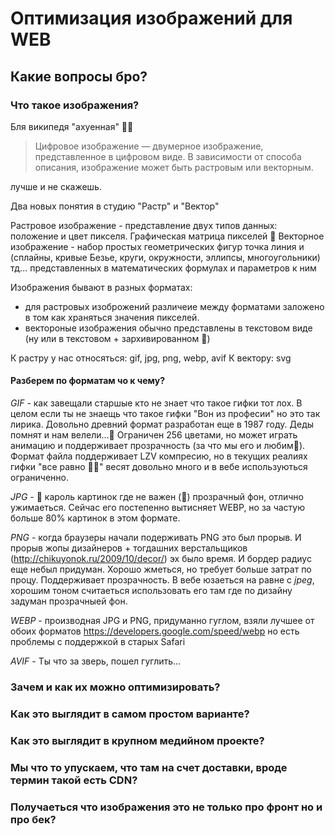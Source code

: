 # Оптимизация изображений для WEB

## Какие вопросы бро?

### Что такое изображения?

Бля википедя "ахуенная" 🤷‍♂️

> Цифровое изображение — двумерное изображение, представленное в цифровом виде. В зависимости от способа описания, изображение может быть растровым или векторным.

лучше и не скажешь.

Два новых понятия в студию "Растр" и "Вектор"

Растровое изображение - представление двух типов данных: положение и цвет пикселя. Графическая матрица пикселей 🤯
Векторное изображение - набор простых геометрических фигур точка линия и (сплайны, кривые Безье, круги, окружности, эллипсы, многоугольники) тд... представленных в математических формулах и параметров к ним

Изображения бывают в разных форматах:

- для растровых изоброжений различеие между форматами заложено в том как храняться значения пикселей.
- вектороные изображения обычно представлены в текстовом виде (ну или в текстовом + зархивированном 🍌)

К растру у нас относяться: gif, jpg, png, webp, avif
К вектору: svg

#### Разберем по форматам чо к чему?

*GIF* - как завещали старшые кто не знает что такое гифки тот лох. В целом если ты не знаещь что такое гифки "Вон из професии" но это так лирика.
Довольно древний формат разработан еще в 1987 году. Деды помнят и нам велели...🐷 Ограничен 256 цветами, но может играть анимацию и поддерживает прозрачность (за что мы его и любим💞). Формат файла поддерживает LZV компресию, но в текущих реалиях гифки "все равно 🤷‍♂️" весят довольно много и в вебе используються ограниченно.

*JPG* - 👑 кароль картинок где  не важен (🤮) прозрачный фон, отлично ужимаеться. Сейчас его постепенно вытисняет WEBP, но за частую больше 80% картинок в этом формате.

*PNG* - когда браузеры начали подерживать PNG это был прорыв. И прорыв жопы дизайнеров + тогдашних верстальщиков (http://chikuyonok.ru/2009/10/decor/) эх было время. И бордер радиус еще небыл придуман. Хорошо жметься, но требует больше затрат по процу. Поддерживает прозрачность. В вебе юзаеться на равне с *jpeg*, хорошим тоном считаеться использовать его там где по дизайну задуман прозрачныей фон.

*WEBP* - производная JPG и PNG, придуманно гуглом, взяли лучшее от обоих форматов https://developers.google.com/speed/webp но есть проблемы с поддержкой в старых Safari

*AVIF* - Ты что за зверь, пошел гуглить...

### Зачем и как их можно оптимизировать?

### Как это выглядит в самом простом варианте?

### Как это выглядит в крупном медийном проекте?

### Мы что то упускаем, что там на счет доставки, вроде термин такой есть CDN?

### Получаеться что изображения это не только про фронт но и про бек?
